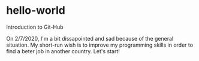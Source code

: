 # hello-world
Introduction to Git-Hub

On 2/7/2020, I'm a bit dissapointed and sad because of the general situation. My short-run wish is to improve my programming skills in order to find a beter job in another country. Let's start!

